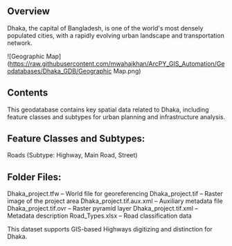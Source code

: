 ## Overview

Dhaka, the capital of Bangladesh, is one of the world's most densely populated cities, with a rapidly evolving urban landscape and transportation network.

![Geographic Map](https://raw.githubusercontent.com/mwahajkhan/ArcPY_GIS_Automation/Geodatabases/Dhaka_GDB/Geographic Map.png) 

## Contents
This geodatabase contains key spatial data related to Dhaka, including feature classes and subtypes for urban planning and infrastructure analysis.

## Feature Classes and Subtypes:
Roads (Subtype: Highway, Main Road, Street)

## Folder Files:
Dhaka_project.tfw – World file for georeferencing
Dhaka_project.tif – Raster image of the project area
Dhaka_project.tif.aux.xml – Auxiliary metadata file
Dhaka_project.tif.ovr – Raster pyramid layer
Dhaka_project.tif.xml – Metadata description
Road_Types.xlsx – Road classification data

This dataset supports GIS-based Highways digitizing and distinction for Dhaka.

